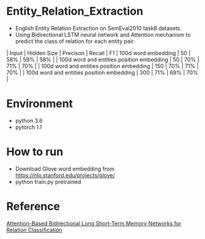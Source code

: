 # Entity_Relation_Extraction
- English Entity Relation Extraction on SemEval2010 task8 datasets.
- Using Bidirectional LSTM neural network and Attention mechanism to predict the class of relation for each entity pair.

|  Input   | Hidden Size  | Precison | Recall | F1
| 100d word embedding  | 50  | 58% | 59% | 58% |
| 100d word and entities position embedding | 50 | 70% | 71% | 70% |
| 100d word and entities position embedding | 150 | 70% | 71% | 70% |
| 100d word and entities position embedding | 300 | 71% | 69% | 70% |

# Environment 
- python 3.6
- pytorch 1.1

# How to run
- Download Glove word embedding from https://nlp.stanford.edu/projects/glove/
- python train.py pretrained

# Reference

[Attention-Based Bidirectional Long Short-Term Memory Networks for Relation Classification](https://www.aclweb.org/anthology/P16-2034.pdf)
